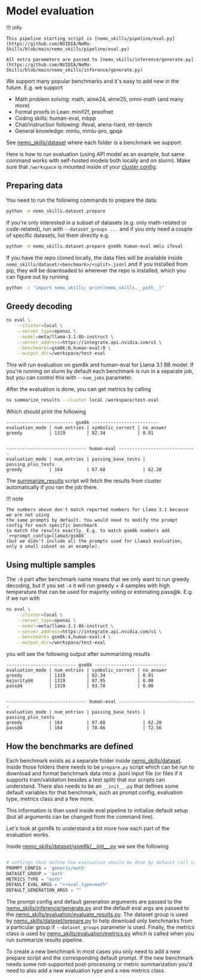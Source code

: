 # Model evaluation

!!! info

    This pipeline starting script is [nemo_skills/pipeline/eval.py](https://github.com/NVIDIA/NeMo-Skills/blob/main/nemo_skills/pipeline/eval.py)

    All extra parameters are passed to [nemo_skills/inference/generate.py](https://github.com/NVIDIA/NeMo-Skills/blob/main/nemo_skills/inference/generate.py)


We support many popular benchmarks and it's easy to add new in the future. E.g. we support

- Math problem solving: math, aime24, aime25, omni-math (and many more)
- Formal proofs in Lean: minif2f, proofnet
- Coding skills: human-eval, mbpp
- Chat/instruction following: ifeval, arena-hard, mt-bench
- General knowledge: mmlu, mmlu-pro, gpqa

See [nemo_skills/dataset](https://github.com/NVIDIA/NeMo-Skills/blob/main/nemo_skills/dataset) where each folder is a benchmark we support.

Here is how to run evaluation (using API model as an example,
but same command works with self-hosted models both locally and on slurm).
Make sure that `/workspace` is mounted inside of your
[cluster config](../basics/cluster-configs.md).

## Preparing data

You need to run the following commands to prepare the data.

```bash
python -m nemo_skills.dataset.prepare
```

If you're only interested in a subset of datasets (e.g. only math-related or code-related), run with
`--dataset_groups ...` and if you only need a couple of specific datasets, list them directly e.g.

```bash
python -m nemo_skills.dataset.prepare gsm8k human-eval mmlu ifeval
```

If you have the repo cloned locally, the data files will be available inside `nemo_skills/dataset/<benchmark>/<split>.jsonl`
and if you installed from pip, they will be downloaded to wherever the repo is installed, which you can figure out by running

```bash
python -c "import nemo_skills; print(nemo_skills.__path__)"
```

## Greedy decoding

```bash
ns eval \
    --cluster=local \
    --server_type=openai \
    --model=meta/llama-3.1-8b-instruct \
    --server_address=https://integrate.api.nvidia.com/v1 \
    --benchmarks=gsm8k:0,human-eval:0 \
    --output_dir=/workspace/test-eval
```

This will run evaluation on gsm8k and human-eval for Llama 3.1 8B model. If you're running
on slurm by default each benchmark is run in a separate job, but you can control this with
`--num_jobs` parameter.

After the evaluation is done, you can get metrics by calling

```bash
ns summarize_results --cluster local /workspace/test-eval
```

Which should print the following

```
------------------------- gsm8k -------------------------
evaluation_mode | num_entries | symbolic_correct | no_answer
greedy          | 1319        | 82.34            | 0.91


------------------------------ human-eval -----------------------------
evaluation_mode | num_entries | passing_base_tests | passing_plus_tests
greedy          | 164         | 67.68              | 62.20
```

The [summarize_results](https://github.com/NVIDIA/NeMo-Skills/blob/main/nemo_skills/pipeline/summarize_results.py) script
will fetch the results from cluster automatically if you ran the job there.

!!! note

    The numbers above don't match reported numbers for Llama 3.1 because we are not using
    the same prompts by default. You would need to modify the prompt config for each specific benchmark
    to match the results exactly. E.g. to match gsm8k numbers add `++prompt_config=llama3/gsm8k`
    (but we didn't include all the prompts used for Llama3 evaluation, only a small subset as an example).

## Using multiple samples

The `:0` part after benchmark name means that we only want to run
greedy decoding, but if you set `:4` it will run greedy + 4 samples with high temperature
that can be used for majority voting or estimating pass@k. E.g. if we run with

```bash
ns eval \
    --cluster=local \
    --server_type=openai \
    --model=meta/llama-3.1-8b-instruct \
    --server_address=https://integrate.api.nvidia.com/v1 \
    --benchmarks gsm8k:4,human-eval:4 \
    --output_dir=/workspace/test-eval
```

you will see the following output after summarizing results

```
-------------------------- gsm8k ---------------------------
evaluation_mode | num_entries | symbolic_correct | no_answer
greedy          | 1319        | 82.34            | 0.91
majority@4      | 1319        | 87.95            | 0.00
pass@4          | 1319        | 93.78            | 0.00


------------------------------ human-eval -----------------------------
evaluation_mode | num_entries | passing_base_tests | passing_plus_tests
greedy          | 164         | 67.68              | 62.20
pass@4          | 164         | 78.66              | 72.56
```

## How the benchmarks are defined

Each benchmark exists as a separate folder inside
[nemo_skills/dataset](https://github.com/NVIDIA/NeMo-Skills/blob/main/nemo_skills/dataset). Inside
those folders there needs to be `prepare.py` script which can be run to download and format benchmark
data into a .jsonl input file (or files if it supports train/validation besides a test split) that
our scripts can understand. There also needs to be an `__init__.py` that defines some default variables
for that benchmark, such as prompt config, evaluation type, metrics class and a few more.

This information is than used inside eval pipeline to initialize default setup (but all arguments can
be changed from the command line).

Let's look at gsm8k to understand a bit more how each part of the evaluation works.

Inside [nemo_skills/dataset/gsm8k/\_\_init\_\_.py](https://github.com/NVIDIA/NeMo-Skills/blob/main/nemo_skills/dataset/gsm8k/__init__.py) we see the following

```python

# settings that define how evaluation should be done by default (all can be changed from cmdline)
PROMPT_CONFIG = 'generic/math'
DATASET_GROUP = 'math'
METRICS_TYPE = "math"
DEFAULT_EVAL_ARGS = "++eval_type=math"
DEFAULT_GENERATION_ARGS = ""
```

The prompt config and default generation arguments are passed to the
[nemo_skills/inference/generate.py](https://github.com/NVIDIA/NeMo-Skills/blob/main/nemo_skills/inference/generate.py) and
the default eval args are passed to the
[nemo_skills/evaluation/evaluate_results.py](https://github.com/NVIDIA/NeMo-Skills/blob/main/nemo_skills/evaluation/evaluate_results.py).
The dataset group is used by [nemo_skills/dataset/prepare.py](https://github.com/NVIDIA/NeMo-Skills/blob/main/nemo_skills/dataset/prepare.py)
to help download only benchmarks from a particular group if `--dataset_groups` parameter is used.
Finally, the metrics class is used by [nemo_skills/evaluation/metrics.py](https://github.com/NVIDIA/NeMo-Skills/blob/main/nemo_skills/evaluation/metrics.py)
which is called when you run summarize results pipeline.

To create a new benchmark in most cases you only need to add a new prepare script and the corresponding
default prompt. If the new benchmark needs some not-supported post-processing or metric summarization
you'd need to also add a new evaluation type and a new metrics class.